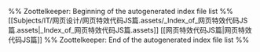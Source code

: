 %% Zoottelkeeper: Beginning of the autogenerated index file list  %%
 [[Subjects/IT/网页设计/网页特效代码JS篇.assets/_Index_of_网页特效代码JS篇.assets|_Index_of_网页特效代码JS篇.assets]]
 [[网页特效代码JS篇|网页特效代码JS篇]]
%% Zoottelkeeper: End of the autogenerated index file list  %%
